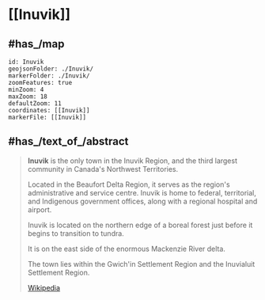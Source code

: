 
# [[Inuvik]] 

## #has_/map 

```leaflet
id: Inuvik
geojsonFolder: ./Inuvik/
markerFolder: ./Inuvik/
zoomFeatures: true 
minZoom: 4 
maxZoom: 18
defaultZoom: 11 
coordinates: [[Inuvik]] 
markerFile: [[Inuvik]] 
```


## #has_/text_of_/abstract 

> **Inuvik** is the only town in the Inuvik Region, 
> and the third largest community in Canada's Northwest Territories. 
> 
> Located in the Beaufort Delta Region, it serves as the region's administrative and service centre. 
> Inuvik is home to federal, territorial, and Indigenous government offices, 
> along with a regional hospital and airport.
>
> Inuvik is located on the northern edge of a boreal forest 
> just before it begins to transition to tundra. 
> 
> It is on the east side of the enormous Mackenzie River delta. 
> 
> The town lies within the Gwich'in Settlement Region 
> and the Inuvialuit Settlement Region.
>
> [Wikipedia](https://en.wikipedia.org/wiki/Inuvik) 

